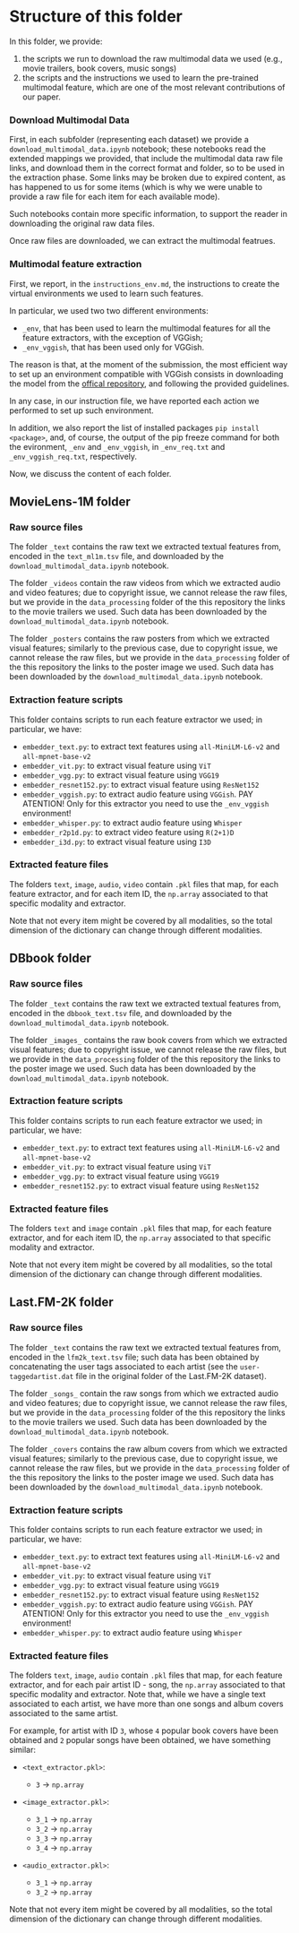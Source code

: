 # Structure of this folder

In this folder, we provide:
1) the scripts we run to download the raw multimodal data we used (e.g., movie trailers, book covers, music songs)
2) the scripts and the instructions we used to learn the pre-trained multimodal feature, which are one of the most relevant contributions of our paper.

### Download Multimodal Data

First, in each subfolder (representing each dataset) we provide a `download_multimodal_data.ipynb` notebook; these notebooks read the extended mappings we provided, that include the multimodal data raw file links, and download them in the correct format and folder, so to be used in the extraction phase. Some links may be broken due to expired content, as has happened to us for some items (which is why we were unable to provide a raw file for each item for each available mode). 

Such notebooks contain more specific information, to support the reader in downloading the original raw data files.

Once raw files are downloaded, we can extract the multimodal featrues.

### Multimodal feature extraction

First, we report, in the `instructions_env.md`, the instructions to create the virtual environments we used to learn such features. 

In particular, we used two two different environments:
- `_env`, that has been used to learn the multimodal features for all the feature extractors, with the exception of VGGish;
- `_env_vggish`, that has been used only for VGGish. 

The reason is that, at the moment of the submission, the most efficient way to set up an environment compatible with VGGish consists in downloading the model from the [offical repository](https://github.com/tensorflow/models/tree/master/research/audioset/vggish), and following the provided guidelines.

In any case, in our instruction file, we have reported each action we performed to set up such environment. 

In addition, we also report the list of installed packages `pip install <package>`, and, of course, the output of the pip freeze command for both the evironment, `_env` and `_env_vggish`, in `_env_req.txt` and `_env_vggish_req.txt`, respectively.

Now, we discuss the content of each folder.

## MovieLens-1M folder

### Raw source files

The folder `_text` contains the raw text we extracted textual features from, encoded in the `text_ml1m.tsv` file, and downloaded by the `download_multimodal_data.ipynb` notebook.

The folder `_videos` contain the raw videos from which we extracted audio and video features; due to copyright issue, we cannot release the raw files, but we provide in the `data_processing` folder of the this repository the links to the movie trailers we used. Such data has been downloaded by the `download_multimodal_data.ipynb` notebook.

The folder `_posters` contains the raw posters from which we extracted visual features; similarly to the previous case, due to copyright issue, we cannot release the raw files, but we provide in the `data_processing` folder of the this repository the links to the poster image we used.  Such data has been downloaded by the `download_multimodal_data.ipynb` notebook.

### Extraction feature scripts 
This folder contains scripts to run each feature extractor we used; in particular, we have:
- `embedder_text.py`: to extract text features using `all-MiniLM-L6-v2` and `all-mpnet-base-v2`
- `embedder_vit.py`: to extract visual feature using `ViT`
- `embedder_vgg.py`: to extract visual feature using `VGG19`
- `embedder_resnet152.py`: to extract visual feature using `ResNet152`
- `embedder_vggish.py`: to extract audio feature using `VGGish`. 
PAY ATENTION! Only for this extractor you need to use the `_env_vggish` environment!
- `embedder_whisper.py`: to extract audio feature using `Whisper`
- `embedder_r2p1d.py`: to extract video feature using `R(2+1)D`
- `embedder_i3d.py`: to extract visual feature using `I3D`


### Extracted feature files

The folders `text`, `image`, `audio`, `video` contain `.pkl` files that map, for each feature extractor, and for each item ID, the `np.array` associated to that specific modality and extractor.

Note that not every item might be covered by all modalities, so the total dimension of the dictionary can change through different modalities.


## DBbook folder

### Raw source files

The folder `_text` contains the raw text we extracted textual features from, encoded in the `dbbook_text.tsv` file, and downloaded by the `download_multimodal_data.ipynb` notebook.

The folder `_images_` contains the raw book covers from which we extracted visual features; due to copyright issue, we cannot release the raw files, but we provide in the `data_processing` folder of the this repository the links to the poster image we used. Such data has been downloaded by the `download_multimodal_data.ipynb` notebook.

### Extraction feature scripts 
This folder contains scripts to run each feature extractor we used; in particular, we have:
- `embedder_text.py`: to extract text features using `all-MiniLM-L6-v2` and `all-mpnet-base-v2`
- `embedder_vit.py`: to extract visual feature using `ViT`
- `embedder_vgg.py`: to extract visual feature using `VGG19`
- `embedder_resnet152.py`: to extract visual feature using `ResNet152`


### Extracted feature files

The folders `text` and `image` contain `.pkl` files that map, for each feature extractor, and for each item ID, the `np.array` associated to that specific modality and extractor.

Note that not every item might be covered by all modalities, so the total dimension of the dictionary can change through different modalities.



## Last.FM-2K folder

### Raw source files

The folder `_text` contains the raw text we extracted textual features from, encoded in the `lfm2k_text.tsv` file; such data has been obtained by concatenating the user tags associated to each artist (see the `user-taggedartist.dat` file in the original folder of the Last.FM-2K dataset).

The folder `_songs_` contain the raw songs from which we extracted audio and video features; due to copyright issue, we cannot release the raw files, but we provide in the `data_processing` folder of the this repository the links to the movie trailers we used. Such data has been downloaded by the `download_multimodal_data.ipynb` notebook.

The folder `_covers` contains the raw album covers from which we extracted visual features; similarly to the previous case, due to copyright issue, we cannot release the raw files, but we provide in the `data_processing` folder of the this repository the links to the poster image we used. Such data has been downloaded by the `download_multimodal_data.ipynb` notebook.

### Extraction feature scripts 
This folder contains scripts to run each feature extractor we used; in particular, we have:
- `embedder_text.py`: to extract text features using `all-MiniLM-L6-v2` and `all-mpnet-base-v2`
- `embedder_vit.py`: to extract visual feature using `ViT`
- `embedder_vgg.py`: to extract visual feature using `VGG19`
- `embedder_resnet152.py`: to extract visual feature using `ResNet152`
- `embedder_vggish.py`: to extract audio feature using `VGGish`. 
PAY ATENTION! Only for this extractor you need to use the `_env_vggish` environment!
- `embedder_whisper.py`: to extract audio feature using `Whisper`


### Extracted feature files

The folders `text`, `image`, `audio` contain `.pkl` files that map, for each feature extractor, and for each pair artist ID - song, the `np.array` associated to that specific modality and extractor. Note that, while we have a single text associated to each artist, we have more than one songs and album covers associated to the same artist.

For example, for artist with ID `3`, whose `4` popular book covers have been obtained and `2` popular songs have been obtained, we have something similar:

- `<text_extractor.pkl>`: 
    - `3` -> `np.array`

- `<image_extractor.pkl>`: 
    - `3_1` -> `np.array`
    - `3_2` -> `np.array`
    - `3_3` -> `np.array`
    - `3_4` -> `np.array`

- `<audio_extractor.pkl>`: 
    - `3_1` -> `np.array`
    - `3_2` -> `np.array`


Note that not every item might be covered by all modalities, so the total dimension of the dictionary can change through different modalities.


